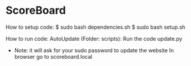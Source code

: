 # ScoreBoard
How to setup code:
$ sudo bash dependencies.sh
$ sudo bash setup.sh

How to run code:
AutoUpdate (Folder: scripts):
Run the code update.py 
  - Note: it will ask for your sudo password to update the website
In browser go to scoreboard.local
